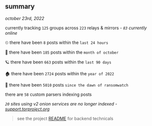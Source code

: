 
## summary
_october 23rd, 2022_

currently tracking `125` groups across `223` relays & mirrors - _`83` currently online_

⏲ there have been `8` posts within the `last 24 hours`

🦈 there have been `185` posts within the `month of october`

🪐 there have been `663` posts within the `last 90 days`

🏚 there have been `2724` posts within the `year of 2022`

🦕 there have been `5010` posts `since the dawn of ransomwatch`

there are `58` custom parsers indexing posts

_`20` sites using v2 onion services are no longer indexed - [support.torproject.org](https://support.torproject.org/onionservices/v2-deprecation/)_

> see the project [README](https://github.com/joshhighet/ransomwatch#ransomwatch--) for backend technicals
